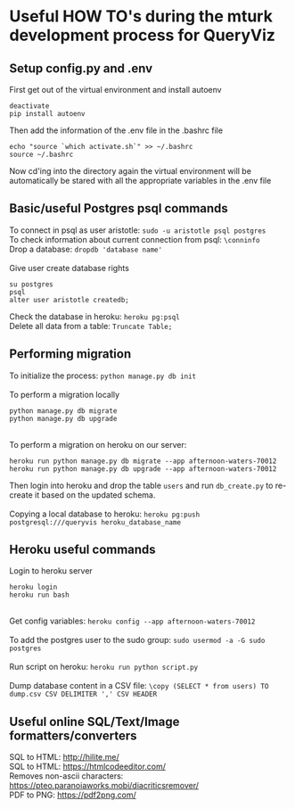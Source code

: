 # Useful HOW TO's during the mturk development process for QueryViz

## Setup config.py and .env
First get out of the virtual environment and install autoenv
```
deactivate
pip install autoenv
```
Then add the information of the .env file in the .bashrc file
```
echo "source `which activate.sh`" >> ~/.bashrc
source ~/.bashrc
```
Now cd'ing into the directory again the virtual environment will be 
automatically be stared with all the appropriate variables in the .env file

## Basic/useful Postgres psql commands
To connect in psql as user aristotle: `sudo -u aristotle psql postgres`\
To check information about current connection from psql: `\conninfo`\
Drop a database: `dropdb 'database name'`\
\
Give user create database rights
```
su postgres
psql
alter user aristotle createdb;
```
Check the database in heroku: `heroku pg:psql`\
Delete all data from a table: `Truncate Table;`

## Performing migration
To initialize the process: `python manage.py db init`\
\
To perform a migration locally
```
python manage.py db migrate
python manage.py db upgrade
```
\
To perform a migration on heroku on our server:
```
heroku run python manage.py db migrate --app afternoon-waters-70012
heroku run python manage.py db upgrade --app afternoon-waters-70012
```
Then login into heroku and drop the table `users` and run `db_create.py` to re-create it based on the updated schema.\
\
Copying a local database to heroku: `heroku pg:push postgresql:///queryvis heroku_database_name`

## Heroku useful commands
Login to heroku server
```
heroku login
heroku run bash
```
\
Get config variables: `heroku config --app afternoon-waters-70012`\
\
To add the postgres user to the sudo group: `sudo usermod -a -G sudo postgres`\
\
Run script on heroku: `heroku run python script.py`\
\
Dump database content in a CSV file: `\copy (SELECT * from users) TO dump.csv CSV DELIMITER ',' CSV HEADER`

## Useful online SQL/Text/Image formatters/converters
SQL to HTML: http://hilite.me/ \
SQL to HTML: https://htmlcodeeditor.com/ \
Removes non-ascii characters: https://pteo.paranoiaworks.mobi/diacriticsremover/ \
PDF to PNG: https://pdf2png.com/